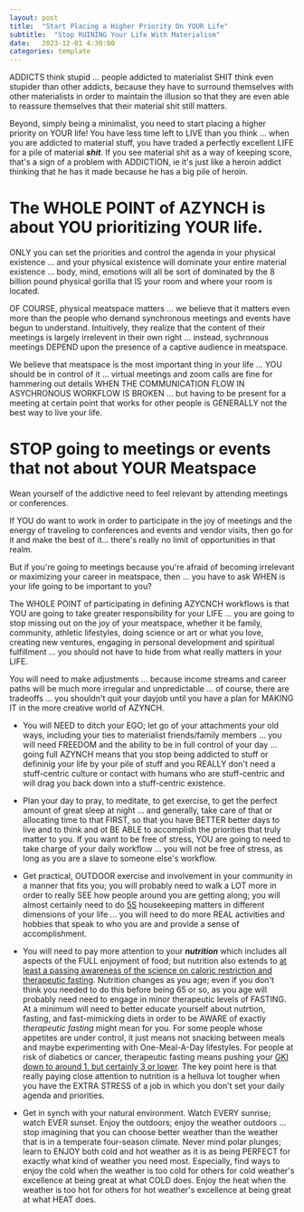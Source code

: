 ```yaml
---
layout: post
title:  "Start Placing a Higher Priority On YOUR Life"
subtitle:  "Stop RUINING Your Life With Materialism"
date:   2023-12-01 4:30:00
categories: template
---
```




ADDICTS think stupid ... people addicted to materialist SHIT think even stupider than other addicts, because they have to surround themselves with other materialists in order to maintain the illusion so that they are even able to reassure themselves that their material shit still matters.

Beyond, simply being a minimalist, you need to start placing a higher priority on YOUR life! You have less time left to LIVE than you think ... when you are addicted to material stuff, you have traded a perfectly excellent LIFE for a pile of material ***shit***. If you see material shit as a way of keeping score, that's a sign of a problem with ADDICTION, ie it's just like a heroin addict thinking that he has it made because he has a big pile of heroin. 

# The WHOLE POINT of AZYNCH is about YOU prioritizing YOUR life.

ONLY you can set the priorities and control the agenda in your physical existence ... and your physical existence will dominate your entire material existence ... body, mind, emotions will all be sort of dominated by the 8 billion pound physical gorilla that IS your room and where your room is located.

OF COURSE, physical meatspace matters ... we believe that it matters even more than the people who demand synchronous meetings and events have begun to understand.  Intuitively, they realize that the content of their meetings is largely irrelevent in their own right ... instead, sychronous meetings DEPEND upon the presence of a captive audience in meatspace.

We believe that meatspace is the most important thing in your life ... YOU should be in control of it ... virtual meetings and zoom calls are fine for hammering out details WHEN THE COMMUNICATION FLOW IN ASYCHRONOUS WORKFLOW IS BROKEN ... but having to be present for a meeting at certain point that works for other people is GENERALLY not the best way to live your life.

# STOP going to meetings or events that not about YOUR Meatspace

Wean yourself of the addictive need to feel relevant by attending meetings or conferences.

If YOU do want to work in order to participate in the joy of meetings and the energy of traveling to conferences and events and vendor visits, then go for it and make the best of it... there's really no limit of opportunities in that realm. 

But if you're going to meetings because you're afraid of becoming irrelevant or maximizing your career in meatspace, then ... you have to ask WHEN is your life going to be important to you?

The WHOLE POINT of participating in defining AZYCNCH workflows is that YOU are going to take greater responsibility for your LIFE ... you are going to stop missing out on the joy of your meatspace, whether it be family, community, athletic lifestyles, doing science or art or what you love, creating new ventures, engaging in personal development and spiritual fulfillment ... you should not have to hide from what really matters in your LIFE.

You will need to make adjustments ... because income streams and career paths will be much more irregular and unpredictable ... of course, there are tradeoffs ... you shouldn't quit your dayjob until you have a plan for MAKING IT in the more creative world of AZYNCH. 

* You will NEED to ditch your EGO; let go of your attachments your old ways, including your ties to materialist friends/family members ... you will need FREEDOM and the ability to be in full control of your day ... going full AZYNCH means that you stop being addicted to stuff or defininig your life by your pile of stuff and you REALLY don't need a stuff-centric culture or contact with humans who are stuff-centric and will drag you back down into a stuff-centric existence.

* Plan your day to pray, to meditate, to get exercise, to get the perfect amount of great sleep at night ... and generally, take care of that or allocating time to that FIRST, so that you have BETTER better days to live and to think and ot BE ABLE to accomplish the priorities that truly matter to you. If you want to be free of stress, YOU are going to need to take charge of your daily workflow ... you will not be free of stress, as long as you are a slave to someone else's workflow.

* Get practical, OUTDOOR exercise and involvement in your community in a manner that fits you; you will probably need to walk a LOT more in order to really SEE how people around you are getting along; you will almost certainly need to do [5S](https://en.wikipedia.org/wiki/5S_(methodology)) housekeeping matters in different dimensions of your life ... you will need to do more REAL activities and hobbies that speak to who you are and provide a sense of accomplishment.

* You will need to pay more attention to your ***nutrition*** which includes all aspects of the FULL enjoyment of food; but nutrition also extends to [at least a passing awareness of the science on caloric restriction and therapeutic fasting](https://g.co/gemini/share/a39167a7c76e).  Nutrition changes as you age; even if you don't think you needed to do this before being 65 or so, as you age will probably need need to engage in minor therapeutic levels of FASTING. At a minimum will need to better educate yourself about nutrtion, fasting, and fast-mimicking diets in order to be AWARE of exactly *therapeutic fasting* might mean for you. For some people whose appetites are under control, it just means not snacking between meals and maybe experimenting with One-Meal-A-Day lifestyles. For people at risk of diabetics or cancer, therapeutic fasting means pushing your [GKI](https://www.ncbi.nlm.nih.gov/pmc/articles/PMC4367849/) [down to around 1, but certainly 3 or lower](https://perfectketo.com/glucose-ketone-index/). The key point here is that really paying close attention to nutrition is a helluva lot tougher when you have the EXTRA STRESS of a job in which you don't set your daily agenda and priorities.

* Get in synch with your natural environment. Watch EVERY sunrise; watch EVER sunset. Enjoy the outdoors; enjoy the weather outdoors ... stop imagining that you can choose better weather than the weather that is in a temperate four-season climate. Never mind polar plunges; learn to ENJOY both cold and hot weather as it is as being PERFECT for exactly what kind of weather you need most. Especially, find ways to enjoy the cold when the weather is too cold for others for cold weather's excellence at being great at what COLD does. Enjoy the heat when the weather is too hot for others for hot weather's excellence at being great at what HEAT does.